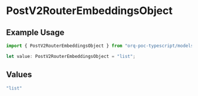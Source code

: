# PostV2RouterEmbeddingsObject

## Example Usage

```typescript
import { PostV2RouterEmbeddingsObject } from "orq-poc-typescript/models/operations";

let value: PostV2RouterEmbeddingsObject = "list";
```

## Values

```typescript
"list"
```